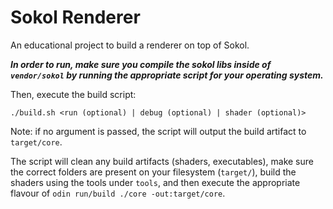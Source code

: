 # Sokol Renderer
An educational project to build a renderer on top of Sokol.

_**In order to run, make sure you compile the sokol libs inside of `vendor/sokol` by running the appropriate script for your operating system.**_

Then, execute the build script:

```
./build.sh <run (optional) | debug (optional) | shader (optional)>
```
Note: if no argument is passed, the script will output the build artifact to `target/core`.

The script will clean any build artifacts (shaders, executables), make sure the correct folders are present on your filesystem (`target/`), build the shaders using the tools under `tools`, and then execute the appropriate flavour of `odin run/build ./core -out:target/core`.
